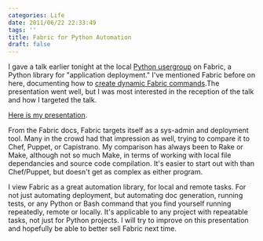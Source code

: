 ```yaml
---
categories: Life
date: 2011/06/22 22:33:49
tags: ''
title: Fabric for Python Automation
draft: false
---
```


I gave a talk earlier tonight at the local [Python usergroup](http://twitter.com/#!/pghpy) on Fabric, a Python
library for "application deployment." I've mentioned Fabric before on here,
documenting how to [create dynamic Fabric commands][1].The presentation went
well, but I was most interested in the reception of the talk and how I targeted
the talk.

[Here is my presentation](https://docs.google.com/present/edit?id=0AcvwZqy5XUWkZGN6eGp4ZHFfMjZmYmg2cjNjdw&hl=en_US).

From the Fabric docs, Fabric targets itself as a sys-admin and deployment tool.
Many in the crowd had that impression as well, trying to compare it to Chef,
Puppet, or Capistrano. My comparison has always been to Rake or Make, although
not so much Make, in terms of working with local file dependancies and source
code compilation. It's easier to start out with than Chef/Puppet, but doesn't
get as complex as either program.

I view Fabric as a great automation library, for local and remote tasks.  For
not just automating deployment, but automating doc generation, running tests,
or any Python or Bash command that you find yourself running repeatedly, remote
or locally. It's applicable to any project with repeatable tasks, not just for
Python projects. I will try to improve on this presentation and hopefully be
able to better sell Fabric next time.

[1]: http://asktherelic.com/2011/02/17/dynamic-fabric-commands-for-managing-cloud-servers
